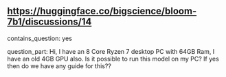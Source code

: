 ## https://huggingface.co/bigscience/bloom-7b1/discussions/14

contains_question: yes

question_part: Hi, I have an 8 Core Ryzen 7 desktop PC with 64GB Ram, I have an old 4GB GPU also. Is it possible to run this model on my PC? If yes then do we have any guide for this??